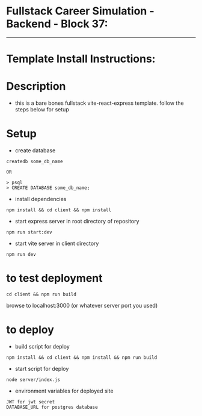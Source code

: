 # Fullstack Career Simulation - Backend - Block 37:

---

# Template Install Instructions:

# Description

- this is a bare bones fullstack vite-react-express template. follow the steps below for setup

# Setup

- create database

```
createdb some_db_name

OR

> psql
> CREATE DATABASE some_db_name;
```

- install dependencies

```
npm install && cd client && npm install
```

- start express server in root directory of repository

```
npm run start:dev
```

- start vite server in client directory

```
npm run dev
```

# to test deployment

```
cd client && npm run build
```

browse to localhost:3000 (or whatever server port you used)

# to deploy

- build script for deploy

```
npm install && cd client && npm install && npm run build

```

- start script for deploy

```
node server/index.js

```

- environment variables for deployed site

```
JWT for jwt secret
DATABASE_URL for postgres database
```
